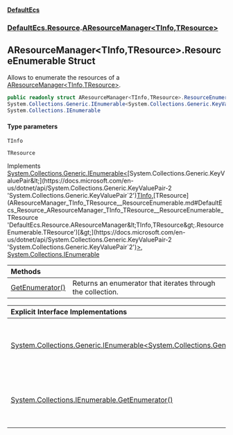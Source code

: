#### [DefaultEcs](DefaultEcs.md 'DefaultEcs')
### [DefaultEcs.Resource](DefaultEcs.md#DefaultEcs_Resource 'DefaultEcs.Resource').[AResourceManager&lt;TInfo,TResource&gt;](AResourceManager_TInfo_TResource_.md 'DefaultEcs.Resource.AResourceManager&lt;TInfo,TResource&gt;')
## AResourceManager&lt;TInfo,TResource&gt;.ResourceEnumerable Struct
Allows to enumerate the resources of a [AResourceManager&lt;TInfo,TResource&gt;](AResourceManager_TInfo_TResource_.md 'DefaultEcs.Resource.AResourceManager&lt;TInfo,TResource&gt;').  
```csharp
public readonly struct AResourceManager<TInfo,TResource>.ResourceEnumerable :
System.Collections.Generic.IEnumerable<System.Collections.Generic.KeyValuePair<TInfo, TResource>>,
System.Collections.IEnumerable
```
#### Type parameters
<a name='DefaultEcs_Resource_AResourceManager_TInfo_TResource__ResourceEnumerable_TInfo'></a>
`TInfo`  
  
<a name='DefaultEcs_Resource_AResourceManager_TInfo_TResource__ResourceEnumerable_TResource'></a>
`TResource`  
  

Implements [System.Collections.Generic.IEnumerable&lt;](https://docs.microsoft.com/en-us/dotnet/api/System.Collections.Generic.IEnumerable-1 'System.Collections.Generic.IEnumerable`1')[System.Collections.Generic.KeyValuePair&lt;](https://docs.microsoft.com/en-us/dotnet/api/System.Collections.Generic.KeyValuePair-2 'System.Collections.Generic.KeyValuePair`2')[TInfo](AResourceManager_TInfo_TResource__ResourceEnumerable.md#DefaultEcs_Resource_AResourceManager_TInfo_TResource__ResourceEnumerable_TInfo 'DefaultEcs.Resource.AResourceManager&lt;TInfo,TResource&gt;.ResourceEnumerable.TInfo')[,](https://docs.microsoft.com/en-us/dotnet/api/System.Collections.Generic.KeyValuePair-2 'System.Collections.Generic.KeyValuePair`2')[TResource](AResourceManager_TInfo_TResource__ResourceEnumerable.md#DefaultEcs_Resource_AResourceManager_TInfo_TResource__ResourceEnumerable_TResource 'DefaultEcs.Resource.AResourceManager&lt;TInfo,TResource&gt;.ResourceEnumerable.TResource')[&gt;](https://docs.microsoft.com/en-us/dotnet/api/System.Collections.Generic.KeyValuePair-2 'System.Collections.Generic.KeyValuePair`2')[&gt;](https://docs.microsoft.com/en-us/dotnet/api/System.Collections.Generic.IEnumerable-1 'System.Collections.Generic.IEnumerable`1'), [System.Collections.IEnumerable](https://docs.microsoft.com/en-us/dotnet/api/System.Collections.IEnumerable 'System.Collections.IEnumerable')  

| Methods | |
| :--- | :--- |
| [GetEnumerator()](AResourceManager_TInfo_TResource__ResourceEnumerable_GetEnumerator().md 'DefaultEcs.Resource.AResourceManager&lt;TInfo,TResource&gt;.ResourceEnumerable.GetEnumerator()') | Returns an enumerator that iterates through the collection.<br/> |

| Explicit Interface Implementations | |
| :--- | :--- |
| [System.Collections.Generic.IEnumerable&lt;System.Collections.Generic.KeyValuePair&lt;TInfo,TResource&gt;&gt;.GetEnumerator()](AResourceManager_TInfo_TResource__ResourceEnumerable_System_Collections_Generic_IEnumerable_System_Collections_Generic_KeyValuePair_TInfo_TResource___GetEnumerator().md 'DefaultEcs.Resource.AResourceManager&lt;TInfo,TResource&gt;.ResourceEnumerable.System.Collections.Generic.IEnumerable&lt;System.Collections.Generic.KeyValuePair&lt;TInfo,TResource&gt;&gt;.GetEnumerator()') | Returns an enumerator that iterates through the collection.<br/> |
| [System.Collections.IEnumerable.GetEnumerator()](AResourceManager_TInfo_TResource__ResourceEnumerable_System_Collections_IEnumerable_GetEnumerator().md 'DefaultEcs.Resource.AResourceManager&lt;TInfo,TResource&gt;.ResourceEnumerable.System.Collections.IEnumerable.GetEnumerator()') | Returns an enumerator that iterates through the collection.<br/> |
